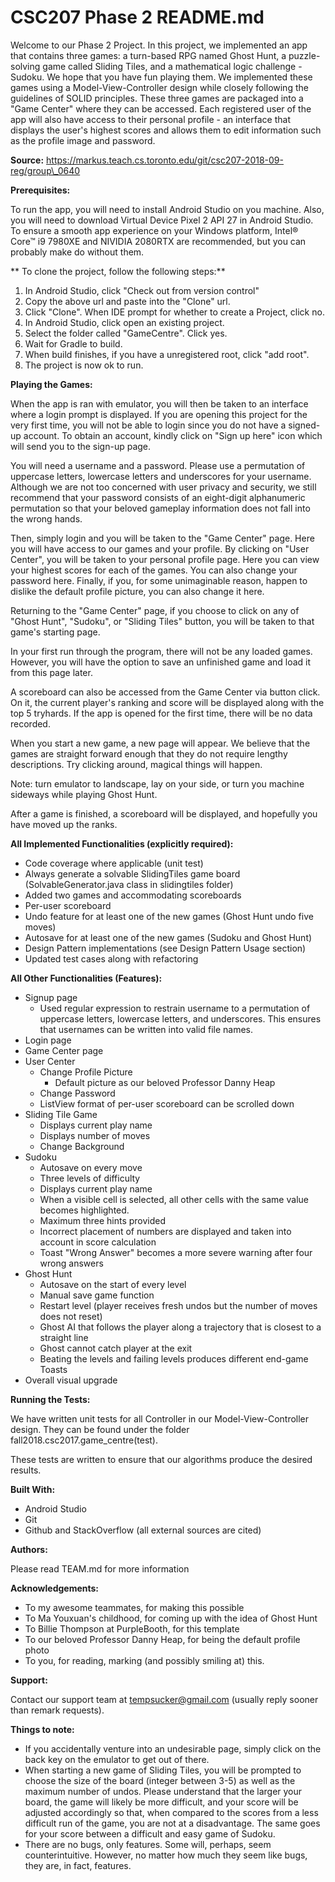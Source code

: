 # CSC207 Phase 2 README.md

Welcome to our Phase 2 Project. In this project, we implemented an app that contains three games: a turn-based RPG named Ghost Hunt, a puzzle-solving game called Sliding Tiles, and a mathematical logic challenge - Sudoku. We hope that you have fun playing them. We implemented these games using a Model-View-Controller design while closely following the guidelines of SOLID principles. These three games are packaged into a &quot;Game Center&quot; where they can be accessed. Each registered user of the app will also have access to their personal profile - an interface that displays the user&#39;s highest scores and allows them to edit information such as the profile image and password.

**Source:** https://markus.teach.cs.toronto.edu/git/csc207-2018-09-reg/group\_0640

**Prerequisites:**

To run the app, you will need to install Android Studio on you machine.  Also, you will need to download Virtual Device Pixel 2 API 27 in Android Studio. To ensure a smooth app experience on your Windows platform,  Intel® Core™ i9 7980XE and NIVIDIA 2080RTX are recommended, but you can probably make do without them.

** To clone the project, follow the following steps:**
1. In Android Studio, click "Check out from version control"
2. Copy the above url and paste into the "Clone" url.
3. Click "Clone". When IDE prompt for whether to create a Project, click no.
4. In Android Studio, click open an existing project.
5. Select the folder called "GameCentre". Click yes.
6. Wait for Gradle to build.
7. When build finishes, if you have a unregistered root, click "add root".
8. The project is now ok to run.

**Playing the Games:**

When the app is ran with emulator, you will then be taken to an interface where a login prompt is displayed. If you are opening this project for the very first time, you will not be able to login since you do not have a signed-up account. To obtain an account, kindly click on &quot;Sign up here&quot; icon which will send you to the sign-up page.

You will need a username and a password. Please use a permutation of uppercase letters, lowercase letters and underscores for your username. Although we are not too concerned with user privacy and security, we still recommend that your password consists of an eight-digit alphanumeric permutation so that your beloved gameplay information does not fall into the wrong hands.

Then, simply login and you will be taken to the &quot;Game Center&quot; page. Here you will have access to our games and your profile. By clicking on &quot;User Center&quot;, you will be taken to your personal profile page. Here you can view your highest scores for each of the games. You can also change your password here. Finally, if you, for some unimaginable reason, happen to dislike the default profile picture, you can also change it here.

Returning to the &quot;Game Center&quot; page, if you choose to click on any of &quot;Ghost Hunt&quot;, &quot;Sudoku&quot;, or &quot;Sliding Tiles&quot; button, you will be taken to that game&#39;s starting page.

In your first run through the program, there will not be any loaded games. However, you will have the option to save an unfinished game and load it from this page later.

A scoreboard can also be accessed from the Game Center via button click. On it, the current player&#39;s ranking and score will be displayed along with the top 5 tryhards. If the app is opened for the first time, there will be no data recorded.

When you start a new game, a new page will appear. We believe that the games are straight forward enough that they do not require lengthy descriptions. Try clicking around, magical things will happen.

Note: turn emulator to landscape, lay on your side, or turn you machine sideways while playing Ghost Hunt.

After a game is finished, a scoreboard will be displayed, and hopefully you have moved up the ranks.

**All Implemented Functionalities (explicitly required):**

- Code coverage where applicable (unit test)
- Always generate a solvable SlidingTiles game board (SolvableGenerator.java class in slidingtiles folder)
- Added two games and accommodating scoreboards
- Per-user scoreboard
- Undo feature for at least one of the new games (Ghost Hunt undo five moves)
- Autosave for at least one of the new games (Sudoku and Ghost Hunt)
- Design Pattern implementations (see Design Pattern Usage section)
- Updated test cases along with refactoring

**All Other Functionalities (Features):**

- Signup page
  - Used regular expression to restrain username to a permutation of uppercase letters, lowercase letters, and underscores. This ensures that usernames can be written into  valid file names.
- Login page
- Game Center page
- User Center
  - Change Profile Picture
    - Default picture as our beloved Professor Danny Heap
  - Change Password
  - ListView format of per-user scoreboard can be scrolled down
- Sliding Tile Game
  - Displays current play name
  - Displays number of moves
  - Change Background
- Sudoku
  - Autosave on every move
  - Three levels of difficulty
  - Displays current play name
  - When a visible cell is selected, all other cells with the same value becomes highlighted.
  - Maximum three hints provided
  - Incorrect placement of numbers are displayed and taken into account in score calculation
  - Toast &quot;Wrong Answer&quot; becomes a more severe warning after four wrong answers
- Ghost Hunt
  - Autosave on the start of every level
  - Manual save game function
  - Restart level (player receives fresh undos but the number of moves does not reset)
  - Ghost AI that follows the player along a trajectory that is closest to a straight line
  - Ghost cannot catch player at the exit
  - Beating the levels and failing levels produces different end-game Toasts
- Overall visual upgrade

**Running the Tests:**

We have written unit tests for all Controller in our Model-View-Controller design. They can be found under the folder fall2018.csc2017.game\_centre(test).

These tests are written to ensure that our algorithms produce the desired results.

**Built With:**

- Android Studio
- Git
- Github and StackOverflow (all external sources are cited)

**Authors:**

Please read TEAM.md for more information

**Acknowledgements:**

- To my awesome teammates, for making this possible
- To Ma Youxuan&#39;s childhood, for coming up with the idea of Ghost Hunt
- To Billie Thompson at PurpleBooth, for this template
- To our beloved Professor Danny Heap, for being the default profile photo
- To you, for reading, marking (and possibly smiling at) this.

**Support:**

Contact our support team at [tempsucker@gmail.com](mailto:tempsucker@gmail.com) (usually reply sooner than remark requests).

**Things to note:**

- If you accidentally venture into an undesirable page, simply click on the back key on the emulator to get out of there.
- When starting a new game of Sliding Tiles, you will be prompted to choose the size of the board (integer between 3-5) as well as the maximum number of undos. Please understand that the larger your board, the game will likely be more difficult, and your score will be adjusted accordingly so that, when compared to the scores from a less difficult run of the game, you are not at a disadvantage. The same goes for your score between a difficult and easy game of Sudoku.
- There are no bugs, only features. Some will, perhaps, seem counterintuitive. However, no matter how much they seem like bugs, they are, in fact, features.
